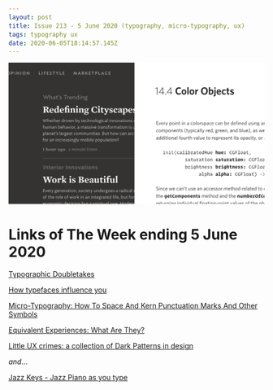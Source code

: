 ```yaml
---
layout: post
title: Issue 213 - 5 June 2020 (typography, micro-typography, ux)
tags: typography ux
date: 2020-06-05T18:14:57.145Z
---
```

![Typographic Doubletakes](/assets/uploads/issue-213.svg "Typographic Doubletakes")

# Links of The Week ending 5 June 2020

<a href="https://www.typography.com/blog/typographic-doubletakes" title="Typographic Doubletakes" alt="Typographic Doubletakes" target="_blank">Typographic Doubletakes</a>

<a href="https://www.fastcompany.com/90502503/how-typefaces-influence-you" title="How typefaces influence you" alt="How typefaces influence you" target="_blank">How typefaces influence you</a>

<a href="https://www.smashingmagazine.com/2020/05/micro-typography-space-kern-punctuation-marks-symbols/" title="Micro-Typography: How To Space And Kern Punctuation Marks And Other Symbols" alt="Micro-Typography: How To Space And Kern Punctuation Marks And Other Symbols" target="_blank">Micro-Typography: How To Space And Kern Punctuation Marks And Other Symbols</a>

<a href="https://www.smashingmagazine.com/2020/05/equivalent-experiences-part1" title="Equivalent Experiences: What Are They?" alt="Equivalent Experiences: What Are They?" target="_blank">Equivalent Experiences: What Are They?</a>

<a href="https://uxdesign.cc/little-ux-crimes-a-collection-of-dark-patterns-in-design-7783b75195e0" title="Little UX crimes: a collection of Dark Patterns in design" alt="Little UX crimes: a collection of Dark Patterns in design" target="_blank">Little UX crimes: a collection of Dark Patterns in design</a>

*and*...

<a href="https://jazzkeys.plan8.co/" title="Jazz Keys" alt="Jazz Keys" target="_blank">Jazz Keys - Jazz Piano as you type</a>